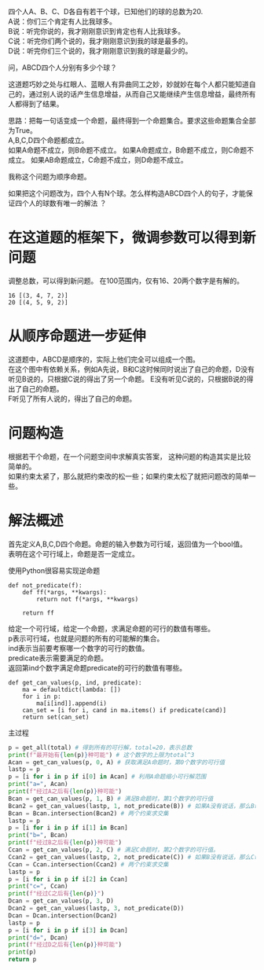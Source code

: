 四个人A、B、C、D各自有若干个球，已知他们的球的总数为20.  
A说：你们三个肯定有人比我球多。  
B说：听完你说的，我才刚刚意识到肯定也有人比我球多。  
C说：听完你们两个说的，我才刚刚意识到我的球是最多的。  
D说：听完你们三个说的，我才刚刚意识到我的球是最少的。

问，ABCD四个人分别有多少个球？

这道题巧妙之处与红眼人、蓝眼人有异曲同工之妙，妙就妙在每个人都只能知道自己的，通过别人说的话产生信息增益，从而自己又能继续产生信息增益，最终所有人都得到了结果。

思路：把每一句话变成一个命题，最终得到一个命题集合。要求这些命题集合全部为True。  
A,B,C,D四个命题都成立。  
如果A命题不成立，则B命题不成立。
如果A命题成立，B命题不成立，则C命题不成立。
如果AB命题成立，C命题不成立，则D命题不成立。

我称这个问题为顺序命题。

如果把这个问题改为，四个人有N个球。怎么样构造ABCD四个人的句子，才能保证四个人的球数有唯一的解法 ？

# 在这道题的框架下，微调参数可以得到新问题

调整总数，可以得到新问题。 在100范围内，仅有16、20两个数字是有解的。

```plain
16 [(3, 4, 7, 2)]
20 [(4, 5, 9, 2)]
```

# 从顺序命题进一步延伸
这道题中，ABCD是顺序的，实际上他们完全可以组成一个图。  
在这个图中有依赖关系，例如A先说，B和C这时候同时说出了自己的命题，D没有听见B说的，只根据C说的得出了另一个命题。
E没有听见C说的，只根据B说的得出了自己的命题。  
F听见了所有人说的，得出了自己的命题。  

# 问题构造
根据若干个命题，在一个问题空间中求解真实答案， 这种问题的构造其实是比较简单的。  
如果约束太紧了，那么就把约束改的松一些；如果约束太松了就把问题改的简单一些。    

# 解法概述
首先定义A,B,C,D四个命题。命题的输入参数为可行域，返回值为一个bool值。  
表明在这个可行域上，命题是否一定成立。

使用Python很容易实现逆命题
```
def not_predicate(f):
    def ff(*args, **kwargs):
        return not f(*args, **kwargs)

    return ff
```

给定一个可行域，给定一个命题，求满足命题的可行的数值有哪些。  
p表示可行域，也就是问题的所有的可能解的集合。  
ind表示当前要考察哪一个数字的可行的数值。  
predicate表示需要满足的命题。  
返回第ind个数字满足命题predicate的可行的数值有哪些。
```
def get_can_values(p, ind, predicate):
    ma = defaultdict(lambda: [])
    for i in p:
        ma[i[ind]].append(i)
    can_set = [i for i, cand in ma.items() if predicate(cand)]
    return set(can_set)

```

主过程
```python
p = get_all(total) # 得到所有的可行解，total=20，表示总数
print(f"最开始有{len(p)}种可能") # 这个数字的上限为total^3
Acan = get_can_values(p, 0, A) # 获取满足A命题时，第0个数字的可行值
lastp = p
p = [i for i in p if i[0] in Acan] # 利用A命题缩小可行解范围
print("a=", Acan)
print(f"经过A之后有{len(p)}种可能")
Bcan = get_can_values(p, 1, B) # 满足B命题时，第1个数字的可行值
Bcan2 = get_can_values(lastp, 1, not_predicate(B)) # 如果A没有说话，那么B命题是无法成立的。满足这个约束时，第1个数字的可行值
Bcan = Bcan.intersection(Bcan2) # 两个约束求交集
lastp = p
p = [i for i in p if i[1] in Bcan]
print("b=", Bcan)
print(f"经过B之后有{len(p)}种可能")
Ccan = get_can_values(p, 2, C) # 满足C命题时，第2个数字的可行值。
Ccan2 = get_can_values(lastp, 2, not_predicate(C)) # 如果B没有说话，那么C命题是无法成立的，满足这个约束时，第2个数字的可行值
Ccan = Ccan.intersection(Ccan2) # 两个约束求交集
lastp = p
p = [i for i in p if i[2] in Ccan] 
print("c=", Ccan)
print(f"经过C之后有{len(p)}")
Dcan = get_can_values(p, 3, D)
Dcan2 = get_can_values(lastp, 3, not_predicate(D))
Dcan = Dcan.intersection(Dcan2)
lastp = p
p = [i for i in p if i[3] in Dcan]
print("d=", Dcan)
print(f"经过D之后有{len(p)}种可能")
print(p)
return p

```